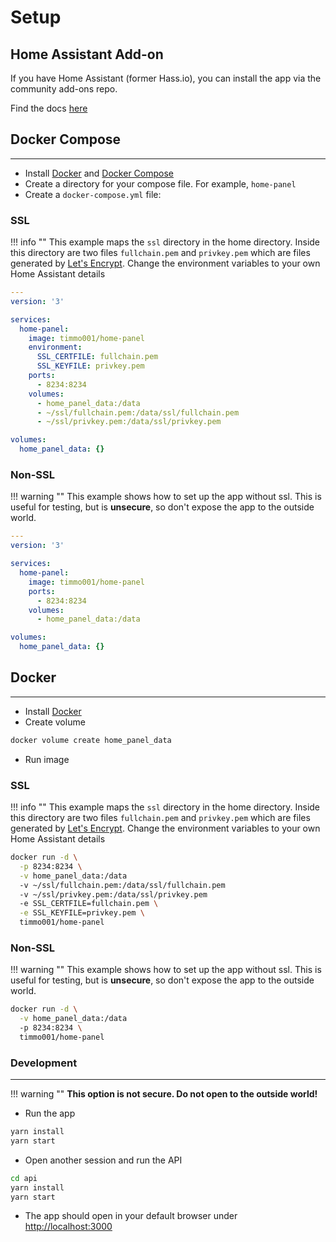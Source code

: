 # Setup

## Home Assistant Add-on

If you have Home Assistant (former Hass.io), you can install the app via the community add-ons repo.

Find the docs [here](https://github.com/hassio-addons/addon-home-panel#readme)

## Docker Compose

---

- Install [Docker](https://www.docker.com/community-edition) and
 [Docker Compose](https://docs.docker.com/compose/install/)
- Create a directory for your compose file. For example, `home-panel`
- Create a `docker-compose.yml` file:

### SSL

!!! info ""
    This example maps the `ssl` directory in the home directory.
    Inside this directory are two files `fullchain.pem` and `privkey.pem`
    which are files generated by [Let's Encrypt](https://letsencrypt.org/).
    Change the environment variables to your own Home Assistant details

```yaml
---
version: '3'

services:
  home-panel:
    image: timmo001/home-panel
    environment:
      SSL_CERTFILE: fullchain.pem
      SSL_KEYFILE: privkey.pem
    ports:
      - 8234:8234
    volumes:
      - home_panel_data:/data
      - ~/ssl/fullchain.pem:/data/ssl/fullchain.pem
      - ~/ssl/privkey.pem:/data/ssl/privkey.pem

volumes:
  home_panel_data: {}
```

### Non-SSL

!!! warning ""
    This example shows how to set up the app without ssl. This is useful for
     testing, but is **unsecure**, so don't expose the app to the outside
     world.

```yaml
---
version: '3'

services:
  home-panel:
    image: timmo001/home-panel
    ports:
      - 8234:8234
    volumes:
      - home_panel_data:/data

volumes:
  home_panel_data: {}
```

## Docker

---

- Install [Docker](https://www.docker.com/community-edition)
- Create volume

```bash
docker volume create home_panel_data
```

- Run image

### SSL

!!! info ""
    This example maps the `ssl` directory in the home directory.
    Inside this directory are two files `fullchain.pem` and `privkey.pem`
    which are files generated by [Let's Encrypt](https://letsencrypt.org/).
    Change the environment variables to your own Home Assistant details

```bash
docker run -d \
  -p 8234:8234 \
  -v home_panel_data:/data
  -v ~/ssl/fullchain.pem:/data/ssl/fullchain.pem
  -v ~/ssl/privkey.pem:/data/ssl/privkey.pem
  -e SSL_CERTFILE=fullchain.pem \
  -e SSL_KEYFILE=privkey.pem \
  timmo001/home-panel
```

### Non-SSL

!!! warning ""
    This example shows how to set up the app without ssl. This is useful for
     testing, but is **unsecure**, so don't expose the app to the outside
     world.

```bash
docker run -d \
  -v home_panel_data:/data
  -p 8234:8234 \
  timmo001/home-panel
```

### Development

---

!!! warning ""
    **This option is not secure. Do not open to the outside world!**

- Run the app

```bash
yarn install
yarn start
```

- Open another session and run the API

```bash
cd api
yarn install
yarn start
```

- The app should open in your default browser under [http://localhost:3000](http://localhost:3000)
